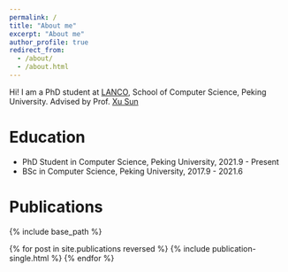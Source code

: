 ```yaml
---
permalink: /
title: "About me"
excerpt: "About me"
author_profile: true
redirect_from: 
  - /about/
  - /about.html
---
```


Hi! I am a PhD student at [LANCO](https://lancopku.github.io), School of Computer Science, Peking University. Advised by Prof. [Xu Sun](https://xusun.org)

Education
======
- PhD Student in Computer Science, Peking University, 2021.9 - Present
- BSc in Computer Science, Peking University, 2017.9 - 2021.6


Publications
======
{% include base_path %}

{% for post in site.publications reversed %}
  {% include publication-single.html %}
{% endfor %}
